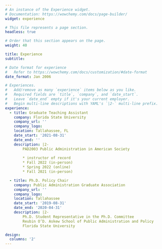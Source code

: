 ```yaml
---
# An instance of the Experience widget.
# Documentation: https://wowchemy.com/docs/page-builder/
widget: experience

# This file represents a page section.
headless: true

# Order that this section appears on the page.
weight: 40

title: Experience
subtitle:

# Date format for experience
#   Refer to https://wowchemy.com/docs/customization/#date-format
date_format: Jan 2006

# Experiences.
#   Add/remove as many `experience` items below as you like.
#   Required fields are `title`, `company`, and `date_start`.
#   Leave `date_end` empty if it's your current employer.
#   Begin multi-line descriptions with YAML's `|2-` multi-line prefix.
experience:
  - title: Graduate Teaching Assistant 
    company: Florida State University
    company_url: ''
    company_logo: 
    location: Tallahassee, FL
    date_start: '2021-08-31'
    date_end: ''
    description: |2-
        PAD2003 Public Administration in American Society 
        
        * instructor of record
        * Fall 2022 (in-person)
        * Spring 2022 (online)
        * Fall 2021 (in-person)

  - title: Ph.D. Policy Chair
    company: Public Administration Graduate Association
    company_url: ''
    company_logo: 
    location: Tallahassee
    date_start: '2019-08-31'
    date_end: '2020-04-31'
    description: |2-
        Ph.D. Student Representative in the Ph.D. Committee
        Reubin O’D. Askew School of Public Administration and Policy
        Florida State University

design:
  columns: '2'
---
```

